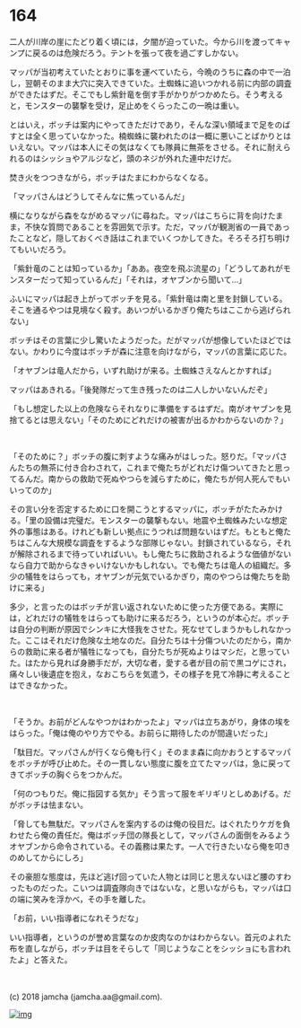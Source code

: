 # 164

二人が川岸の崖にたどり着く頃には，夕闇が迫っていた。今から川を渡ってキャンプに戻るのは危険だろう。テントを張って夜を過ごすしかない。  

マッパが当初考えていたとおりに事を運べていたら，今晩のうちに森の中で一泊し，翌朝そのまま大穴に突入できていた。土蜘蛛に追いつかれる前に内部の調査ができたはずだ。そこでもし紫針竜を倒す手がかりがつかめたら。そう考えると，モンスターの襲撃を受け，足止めをくらったこの一晩は重い。  

とはいえ，ボッチは案内にやってきただけであり，そんな深い領域まで足をのばすとは全く思っていなかった。楠蜘蛛に襲われたのは一概に悪いことばかりとはいえない。マッパは本人にその気はなくても隊員に無茶をさせる。それに耐えられるのはシッショやアルジなど，頭のネジが外れた連中だけだ。  

焚き火をつつきながら，ボッチはたまにわからなくなる。  

「マッパさんはどうしてそんなに焦っているんだ」  

横になりながら森をながめるマッパに尋ねた。マッパはこちらに背を向けたまま，不快な質問であることを雰囲気で示す。ただ，マッパが観測省の一員であったことなど，隠しておくべき話はこれまでいくつかしてきた。そろそろ打ち明けてもいいだろう。  

「紫針竜のことは知っているか」「ああ。夜空を飛ぶ流星の」「どうしてあれがモンスターだって知っているんだ」「それは，オヤブンから聞いて…」  

ふいにマッパは起き上がってボッチを見る。「紫針竜は南と里を封鎖している。そこを通るやつは見境なく殺す。あいつがいるかぎり俺たちはここから逃げられない」  

ボッチはその言葉に少し驚いたようだった。だがマッパが想像していたほどではない。かわりに今度はボッチが森に注意を向けながら，マッパの言葉に応じた。  

「オヤブンは竜人だから，いずれ助けが来る。土蜘蛛さえなんとかすれば」  

マッパはあきれる。「後発隊だって生き残ったのは二人しかいないんだぞ」  

「もし想定した以上の危険ならそれなりに準備をするはずだ。南がオヤブンを見捨てるとは思えない」「そのためにどれだけの被害が出るかわからないのか？」  

<br>  

「そのために？」ボッチの腹に刺すような痛みがはしった。怒りだ。「マッパさんたちの無茶に付き合わされて，これまで俺たちがどれだけ傷ついてきたと思ってるんだ。南からの救助で死ぬやつらを減らすために，俺たちが何人死んでもいいってのか」  

その言い分を否定するために口を開こうとするマッパに，ボッチがたたみかける。「里の設備は完璧だ。モンスターの襲撃もない。地震や土蜘蛛みたいな想定外の事態はある。けれども新しい拠点にうつれば問題ないはずだ。もともと俺たちはこんな大規模な調査をするような部隊じゃない。封鎖されているなら，それが解除されるまで待っていればいい。もし俺たちに救助されるような価値がないなら自力で助からなきゃいけないかもしれない。でも俺たちは竜人の組織だ。多少の犠牲をはらっても，オヤブンが元気でいるかぎり，南のやつらは俺たちを助けに来る」  

多少，と言ったのはボッチが言い返されないために使った方便である。実際には，どれだけの犠牲をはらっても助けに来るだろう，というのが本心だ。ボッチは自分の判断が原因でシンキに大怪我をさせた。死なせてしまうかもしれなかった。ここはそれだけ危険な土地なのだ。自分たちは十分傷ついたのだから，南からの救助に来る者が犠牲になっても，自分たちが死ぬよりはマシだ，と思っていた。はたから見れば身勝手だが，大切な者，愛する者が目の前で黒コゲにされ，痛々しい後遺症を抱え，なおこちらを気遣う，その様子を見て冷静に考えることはできなかった。  

<br>  

「そうか。お前がどんなやつかはわかったよ」マッパは立ちあがり，身体の埃をはらった。「俺は俺のやり方でやる。お前らに期待したのが間違いだった」  

「駄目だ。マッパさんが行くなら俺も行く」そのまま森に向かおうとするマッパをボッチが呼び止めた。その一貫しない態度に腹を立てたマッパは，急に戻ってきてボッチの胸ぐらをつかんだ。  

「何のつもりだ。俺に指図する気か」そう言って服をギリギリとしめあげる。だがボッチは怯まない。  

「脅しても無駄だ。マッパさんを案内するのは俺の役目だ。はぐれたりケガを負わせたら俺の責任だ。俺はボッチ団の隊長として，マッパさんの面倒をみるようオヤブンから命令されている。その義務は果たす。一人で行きたいなら俺を叩きのめしてからにしろ」  

その豪胆な態度は，先ほど逃げ回っていた人物とは同じと思えないほど腰のすわったものだった。こいつは調査隊向きではないな，と思いながらも，マッパは口の端に笑みを浮かべ，その手を離した。  

「お前，いい指導者になれそうだな」  

いい指導者，というのが誉め言葉なのか皮肉なのかはわからない。首元のよれた布を直しながら，ボッチは目をそらして「同じようなことをシッショにも言われたよ」と答えた。  

<br>  
<br>  
(c) 2018 jamcha (jamcha.aa@gmail.com).  

[![img](http://i.creativecommons.org/l/by-nc-sa/4.0/88x31.png)](http://creativecommons.org/licenses/by-nc-sa/4.0/deed)
